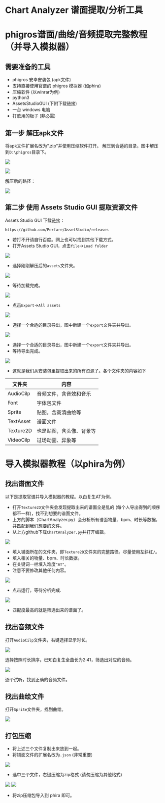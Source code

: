 # Chart Analyzer 谱面提取/分析工具

# phigros谱面/曲绘/音频提取完整教程（并导入模拟器）
## 需要准备的工具
 - phigros 安卓安装包 (apk文件)
 - 支持直接使用官谱的 phigros 模拟器 (如phira)
 - 压缩软件 (以winrar为例)
 - python3
 - AssetsStudioGUI (下附下载链接)
 - 一台 windows 电脑
 - 打歌用的板子 (非必需)

## 第一步 解压apk文件
将apk文件扩展名改为".zip"并使用压缩软件打开。
解压到合适的目录。图中解压到`D:\phigros`目录下。

![](readme/1.png)

![](readme/2.png )

解压后的路径：

![](readme/3.png)

## 第二步 使用 Assets Studio GUI 提取资源文件
Assets Studio GUI 下载链接：
```
https://github.com/Perfare/AssetStudio/releases
```

 - 若打不开请自行百度。网上也可以找到其他下载方式。
 - 打开Assets Studio GUI，点击`file`→`Load folder`

![](readme/4.png)

 - 选择刚刚解压后的`assets`文件夹。

![](readme/5.png)

 - 等待加载完成。

![](readme/6.png)

 - 点击`Export`→`All assets`

![](readme/7.png)

 - 选择一个合适的目录导出，图中新建一个`export`文件夹并导出。

![](readme/8.png)

 - 选择一个合适的目录导出，图中新建一个`export`文件夹并导出。
 - 等待导出完成。

![](readme/9.png)

 - 这就是我们从安装包里提取出来的所有资源了。各个文件夹的内容如下

|文件夹|内容|
|---|---|
|AudioCilp|音频文件，含音效和音乐| 
|Font|字体包文件|
|Sprite|贴图，含高清曲绘等|
|TextAsset|谱面文件|
|Texture2D|也是贴图，含头像、背景等|
|VideoCilp|过场动画、异象等|

# 导入模拟器教程（以phira为例）
## 找出谱面文件
以下是提取官谱并导入模拟器的教程。以白复生AT为例。

 - 打开`Texture2D`文件夹会发现提取出来的谱面全是乱的 (每个人导出得到的顺序都不一样)，找不到想要的谱面文件。
 - 上方的脚本（ChartAnalyzer.py）会分析所有谱面物量、bpm、时长等数据，并匹配到我们想要的文件。
 - 从上方github下载`ChartAnalyzer.py`并打开编辑。

![](readme/10.png)

 - 填入铺面所在的文件夹，即`Texture2D`文件夹的完整路径。尽量使用左斜杠`/`。
 - 填入相关的物量、bpm、时长数据。
 - 在关键词一栏填入难度`"AT"`。
 - 注意不要修改其他任何内容。

![](readme/11.png)

 - 点击运行，等待分析完成.

![](readme/12.png)

 - 匹配度最高的就是筛选出来的谱面了。

## 找出音频文件
打开`AudioCilp`文件夹，右键选择显示时长。

![](readme/13.png)

选择按照时长排序，已知白复生全曲长为2:41，筛选出对应的音频。

![](readme/14.png)

逐个试听，找到正确的音频文件。

## 找出曲绘文件
打开`Sprite`文件夹，找到曲绘。

![](readme/15.png)

## 打包压缩
 - 将上述三个文件复制出来放到一起。
 - 将铺面文件的扩展名改为`.json` (非常重要)

![](readme/16.5.png)

 - 选中三个文件，右键压缩为zip格式 (请勿压缩为其他格式)

![](readme/16.png)
![](readme/17.png)

 - 将zip压缩包导入到 phira 即可。
